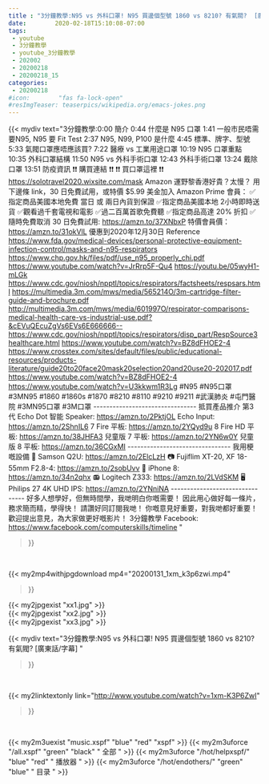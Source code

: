 ```yaml
---
title : "3分鐘教學:N95 vs 外科口罩! N95 買邊個型號 1860 vs 8210? 有氣閥?  [廣東話/字幕] "
date:        2020-02-18T15:10:08-07:00
tags:
 - youtube
 - 3分鐘教學
 - youtube_3分鐘教學
 - 202002
 - 20200218
 - 20200218_15
categories:
 - 20200218
#icon:        "fas fa-lock-open"
#resImgTeaser: teaserpics/wikipedia.org/emacs-jokes.png
---
```


{{< mydiv text="3分鐘教學:0:00 簡介 0:44 什麼是 N95 口罩 1:41 一般市民唔需要N95, N95 要 Fit Test 2:37 N95, N99, P100 是什麼 4:45 標準、牌字、型號 5:33 氣閥口罩應唔應該買? 7:22 醫療 vs 工業用途口罩 10:19 N95 口罩重點 10:35 外科口罩結構 11:50 N95 vs 外科手術口罩 12:43 外科手術口罩 13:24 戴除口罩 13:51 防疫資訊   ❗❗ 購買連結 ❗❗ ❗❗ 買口罩這裡 ❗❗ https://solotravel2020.wixsite.com/mask  Amazon 運野黎香港好貴？太慢？ 用下邊條 link，30 日免費試用，或特價 $5.99 美金加入 Amazon Prime 會員： ✅指定商品美國本地免費 當日 或 兩日內貨到保證 ✅指定商品美國本地 2小時即時送貨 ✅觀看過千套電視和電影 ✅過二百萬首歌免費聽 ✅指定商品高達 20% 折扣 ✅隨時免費取消 30 日免費試用: https://amzn.to/37XNbxP 特價會員價：https://amzn.to/31okVlL 優惠到2020年12月30日  Reference https://www.fda.gov/medical-devices/personal-protective-equipment-infection-control/masks-and-n95-respirators https://www.chp.gov.hk/files/pdf/use_n95_properly_chi.pdf https://www.youtube.com/watch?v=JrRrp5F-Qu4 https://youtu.be/05wyH1-mLGk https://www.cdc.gov/niosh/npptl/topics/respirators/factsheets/respsars.html https://multimedia.3m.com/mws/media/565214O/3m-cartridge-filter-guide-and-brochure.pdf http://multimedia.3m.com/mws/media/601997O/respirator-comparisons-medical-health-care-vs-industrial-use.pdf?&cEVuQEcuZgVs6EVs6E666666-- https://www.cdc.gov/niosh/npptl/topics/respirators/disp_part/RespSource3healthcare.html https://www.youtube.com/watch?v=BZ8dFHOE2-4 https://www.crosstex.com/sites/default/files/public/educational-resources/products-literature/guide20to20face20mask20selection20and20use20-202017.pdf https://www.youtube.com/watch?v=BZ8dFHOE2-4 https://www.youtube.com/watch?v=U3kkwm1R3Lg  #N95 #N95口罩 #3MN95 #1860 #1860s #1870 #8210 #8110 #9210 #9211 #武漢肺炎 #屯門醫院 #3MN95口罩 #3M口罩 -------------------------------- 抵買產品推介 第3代 Echo Dot 智能 Speaker: https://amzn.to/2PktjOL Echo Input: https://amzn.to/2ShnIL6 7  Fire 平板: https://amzn.to/2YQyd9u 8  Fire HD 平板: https://amzn.to/38JHFA3 兒童版 7  平板: https://amzn.to/2YN6w0Y 兒童版 8  平板: https://amzn.to/36CGxMI -------------------------------- 我用梗嘅設備 🎤 Samson Q2U: https://amzn.to/2ElcLzH 📷 Fujiflim XT-20, XF 18-55mm F2.8-4: https://amzn.to/2sobUvv 📱 iPhone 8: https://amzn.to/34n2qhx 📻 Logitech Z333: https://amzn.to/2LVdSKM 🖥 Philips 27  4K UHD IPS: https://amzn.to/2YNniNA -------------------------------- 好多人想學好，但無時間學，我哋明白你嘅需要！ 因此用心做好每一條片，務求簡而精，學得快！ 請讚好同訂閱我哋！ 你嘅意見好重要，對我哋都好重要！歡迎提出意見，為大家做更好嘅影片！  3分鐘教學 Facebook: https://www.facebook.com/computerskills/timeline "
>}}
<br>


{{< my2mp4withjpgdownload mp4="20200131_1xm_k3p6zwi.mp4"
>}}

{{< my2jpgexist "xx1.jpg" >}}<br>
{{< my2jpgexist "xx2.jpg" >}}<br>
{{< my2jpgexist "xx3.jpg" >}}<br>



{{< mydiv text="3分鐘教學:N95 vs 外科口罩! N95 買邊個型號 1860 vs 8210? 有氣閥?  [廣東話/字幕] "
>}}
<br>

{{< my2linktextonly link="http://www.youtube.com/watch?v=1xm-K3P6ZwI"
>}}


<br>

{{< my2m3uexist "music.xspf"        "blue"   "red"    "xspf" >}} {{< my2m3uforce "/all.xspf"         "green"  "black"  " 全部 " >}} {{< my2m3uforce "/hot/helpxspf/"    "blue"   "red"    " 播放器 " >}} {{< my2m3uforce "/hot/endothers/"   "green"  "blue"   " 目录 " >}} 
